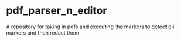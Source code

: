 # pdf_parser_n_editor
A repository for taking in pdfs and executing the markers to detect pii markers and then redact them
